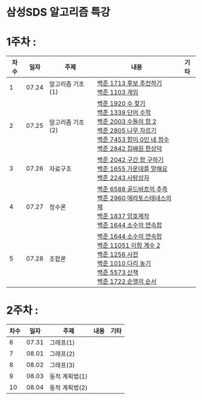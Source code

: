# 삼성SDS 알고리즘 특강

# 1주차 : 
|차수|일자|주제|내용|기타|
|---|---|---|---|---|
|1|07.24|알고리즘 기초(1)|[백준 1713 후보 추천하기](https://www.acmicpc.net/problem/1713)<br>[백준 1103 게임](https://www.acmicpc.net/problem/1103)||
|2|07.25|알고리즘 기초(2)|[백준 1920 수 찾기](https://www.acmicpc.net/problem/1920)<br>[백준 1339 단어 수학](https://www.acmicpc.net/problem/1339)<br>[백준 2003 수들의 합 2](https://www.acmicpc.net/problem/2003)<br>[백준 2805 나무 자르기](https://www.acmicpc.net/problem/2805)<br>[백준 7453 합이 0인 네 정수](https://www.acmicpc.net/problem/7453)<br>[백준 2842 집배원 한상덕](https://www.acmicpc.net/problem/2842)||
|3|07.26|자료구조|[백준 2042 구간 합 구하기](https://www.acmicpc.net/problem/2042)<br>[백준 1655 가운데를 말해요](https://www.acmicpc.net/problem/1655)<br>[백준 2243 사탕상자](https://www.acmicpc.net/problem/2243)||
|4|07.27|정수론|[백준 6588 골드바흐의 추측](https://www.acmicpc.net/problem/6588)<br>[백준 2960 에라토스테네스의 체](https://www.acmicpc.net/problem/2960)<br>[백준 1837 암호제작](https://www.acmicpc.net/problem/1837)<br>[백준 1644 소수의 연속합](https://www.acmicpc.net/problem/1644)||
|5|07.28|조합론|[백준 1644 소수의 연속합](https://www.acmicpc.net/problem/1644)<br>[백준 11051 이항 계수 2](https://www.acmicpc.net/problem/11051)<br>[백준 1256 사전](https://www.acmicpc.net/problem/1256)<br>[백준 1010 다리 놓기](https://www.acmicpc.net/problem/1010)<br>[백준 5573 산책](https://www.acmicpc.net/problem/5573)<br>[백준 1722 순열의 순서](https://www.acmicpc.net/problem/1722)|

# 2주차 :
|차수|일자|주제|내용|기타|
|---|---|---|---|---|
|6|07.31|그래프(1)|||
|7|08.01|그래프(2)|||
|8|08.02|그래프(3)|||
|9|08.03|동적 계획법(1)|||
|10|08.04|동적 계획법(2)|||
